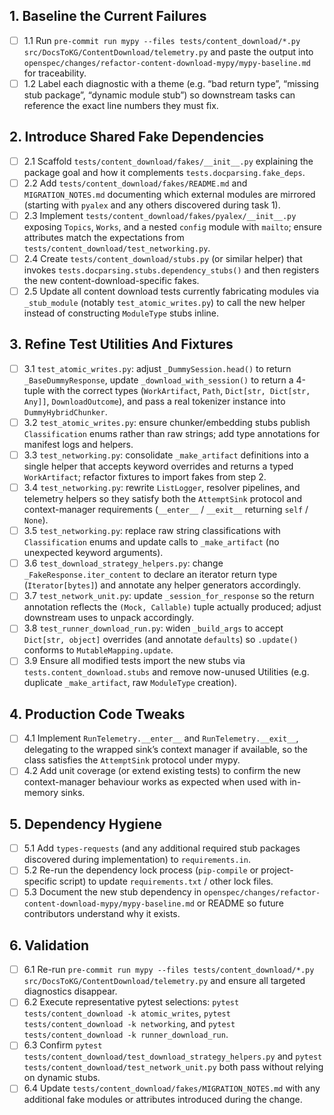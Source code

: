 ## 1. Baseline the Current Failures
- [ ] 1.1 Run `pre-commit run mypy --files tests/content_download/*.py src/DocsToKG/ContentDownload/telemetry.py` and paste the output into `openspec/changes/refactor-content-download-mypy/mypy-baseline.md` for traceability.
- [ ] 1.2 Label each diagnostic with a theme (e.g. “bad return type”, “missing stub package”, “dynamic module stub”) so downstream tasks can reference the exact line numbers they must fix.

## 2. Introduce Shared Fake Dependencies
- [ ] 2.1 Scaffold `tests/content_download/fakes/__init__.py` explaining the package goal and how it complements `tests.docparsing.fake_deps`.
- [ ] 2.2 Add `tests/content_download/fakes/README.md` and `MIGRATION_NOTES.md` documenting which external modules are mirrored (starting with `pyalex` and any others discovered during task 1).
- [ ] 2.3 Implement `tests/content_download/fakes/pyalex/__init__.py` exposing `Topics`, `Works`, and a nested `config` module with `mailto`; ensure attributes match the expectations from `tests/content_download/test_networking.py`.
- [ ] 2.4 Create `tests/content_download/stubs.py` (or similar helper) that invokes `tests.docparsing.stubs.dependency_stubs()` and then registers the new content-download-specific fakes.
- [ ] 2.5 Update all content download tests currently fabricating modules via `_stub_module` (notably `test_atomic_writes.py`) to call the new helper instead of constructing `ModuleType` stubs inline.

## 3. Refine Test Utilities And Fixtures
- [ ] 3.1 `test_atomic_writes.py`: adjust `_DummySession.head()` to return `_BaseDummyResponse`, update `_download_with_session()` to return a 4-tuple with the correct types (`WorkArtifact`, `Path`, `Dict[str, Dict[str, Any]]`, `DownloadOutcome`), and pass a real tokenizer instance into `DummyHybridChunker`.
- [ ] 3.2 `test_atomic_writes.py`: ensure chunker/embedding stubs publish `Classification` enums rather than raw strings; add type annotations for manifest logs and helpers.
- [ ] 3.3 `test_networking.py`: consolidate `_make_artifact` definitions into a single helper that accepts keyword overrides and returns a typed `WorkArtifact`; refactor fixtures to import fakes from step 2.
- [ ] 3.4 `test_networking.py`: rewrite `ListLogger`, resolver pipelines, and telemetry helpers so they satisfy both the `AttemptSink` protocol and context-manager requirements (`__enter__` / `__exit__` returning `self` / `None`).
- [ ] 3.5 `test_networking.py`: replace raw string classifications with `Classification` enums and update calls to `_make_artifact` (no unexpected keyword arguments).
- [ ] 3.6 `test_download_strategy_helpers.py`: change `_FakeResponse.iter_content` to declare an iterator return type (`Iterator[bytes]`) and annotate any helper generators accordingly.
- [ ] 3.7 `test_network_unit.py`: update `_session_for_response` so the return annotation reflects the `(Mock, Callable)` tuple actually produced; adjust downstream uses to unpack accordingly.
- [ ] 3.8 `test_runner_download_run.py`: widen `_build_args` to accept `Dict[str, object]` overrides (and annotate `defaults`) so `.update()` conforms to `MutableMapping.update`.
- [ ] 3.9 Ensure all modified tests import the new stubs via `tests.content_download.stubs` and remove now-unused Utilities (e.g. duplicate `_make_artifact`, raw `ModuleType` creation).

## 4. Production Code Tweaks
- [ ] 4.1 Implement `RunTelemetry.__enter__` and `RunTelemetry.__exit__`, delegating to the wrapped sink’s context manager if available, so the class satisfies the `AttemptSink` protocol under mypy.
- [ ] 4.2 Add unit coverage (or extend existing tests) to confirm the new context-manager behaviour works as expected when used with in-memory sinks.

## 5. Dependency Hygiene
- [ ] 5.1 Add `types-requests` (and any additional required stub packages discovered during implementation) to `requirements.in`.
- [ ] 5.2 Re-run the dependency lock process (`pip-compile` or project-specific script) to update `requirements.txt` / other lock files.
- [ ] 5.3 Document the new stub dependency in `openspec/changes/refactor-content-download-mypy/mypy-baseline.md` or README so future contributors understand why it exists.

## 6. Validation
- [ ] 6.1 Re-run `pre-commit run mypy --files tests/content_download/*.py src/DocsToKG/ContentDownload/telemetry.py` and ensure all targeted diagnostics disappear.
- [ ] 6.2 Execute representative pytest selections: `pytest tests/content_download -k atomic_writes`, `pytest tests/content_download -k networking`, and `pytest tests/content_download -k runner_download_run`.
- [ ] 6.3 Confirm `pytest tests/content_download/test_download_strategy_helpers.py` and `pytest tests/content_download/test_network_unit.py` both pass without relying on dynamic stubs.
- [ ] 6.4 Update `tests/content_download/fakes/MIGRATION_NOTES.md` with any additional fake modules or attributes introduced during the change.
